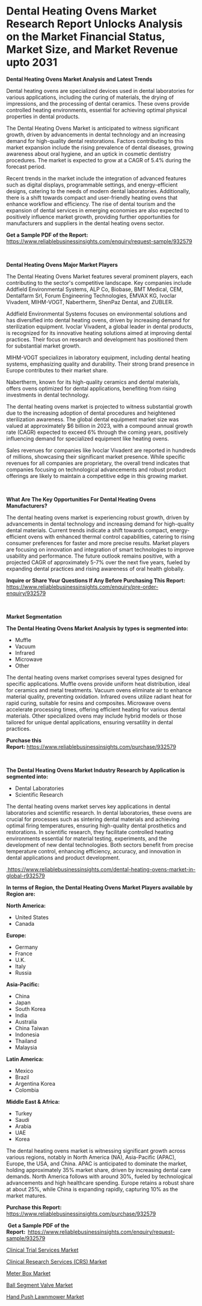 <p><h1>Dental Heating Ovens Market Research Report Unlocks Analysis on the Market Financial Status, Market Size, and Market Revenue upto 2031</h1></p><p><strong>Dental Heating Ovens Market Analysis and Latest Trends</strong></p>
<p><p>Dental heating ovens are specialized devices used in dental laboratories for various applications, including the curing of materials, the drying of impressions, and the processing of dental ceramics. These ovens provide controlled heating environments, essential for achieving optimal physical properties in dental products.</p><p>The Dental Heating Ovens Market is anticipated to witness significant growth, driven by advancements in dental technology and an increasing demand for high-quality dental restorations. Factors contributing to this market expansion include the rising prevalence of dental diseases, growing awareness about oral hygiene, and an uptick in cosmetic dentistry procedures. The market is expected to grow at a CAGR of 5.4% during the forecast period.</p><p>Recent trends in the market include the integration of advanced features such as digital displays, programmable settings, and energy-efficient designs, catering to the needs of modern dental laboratories. Additionally, there is a shift towards compact and user-friendly heating ovens that enhance workflow and efficiency. The rise of dental tourism and the expansion of dental services in emerging economies are also expected to positively influence market growth, providing further opportunities for manufacturers and suppliers in the dental heating ovens sector.</p></p>
<p><strong>Get a Sample PDF of the Report:&nbsp;</strong> <a href="https://www.reliablebusinessinsights.com/enquiry/request-sample/932579?utm_campaign=39&utm_medium=2&utm_source=Github&utm_content=ia&utm_term=03122024&utm_id=dental-heating-ovens">https://www.reliablebusinessinsights.com/enquiry/request-sample/932579</a></p>
<p>&nbsp;</p>
<p><strong>Dental Heating Ovens Major Market Players</strong></p>
<p><p>The Dental Heating Ovens Market features several prominent players, each contributing to the sector's competitive landscape. Key companies include Addfield Environmental Systems, ALP Co, Biobase, BMT Medical, CEM, Dentalfarm Srl, Forum Engineering Technologies, EMVAX KG, Ivoclar Vivadent, MIHM-VOGT, Nabertherm, ShenPaz Dental, and ZUBLER.</p><p>Addfield Environmental Systems focuses on environmental solutions and has diversified into dental heating ovens, driven by increasing demand for sterilization equipment. Ivoclar Vivadent, a global leader in dental products, is recognized for its innovative heating solutions aimed at improving dental practices. Their focus on research and development has positioned them for substantial market growth.</p><p>MIHM-VOGT specializes in laboratory equipment, including dental heating systems, emphasizing quality and durability. Their strong brand presence in Europe contributes to their market share. </p><p>Nabertherm, known for its high-quality ceramics and dental materials, offers ovens optimized for dental applications, benefiting from rising investments in dental technology.</p><p>The dental heating ovens market is projected to witness substantial growth due to the increasing adoption of dental procedures and heightened sterilization awareness. The global dental equipment market size was valued at approximately $6 billion in 2023, with a compound annual growth rate (CAGR) expected to exceed 6% through the coming years, positively influencing demand for specialized equipment like heating ovens.</p><p>Sales revenues for companies like Ivoclar Vivadent are reported in hundreds of millions, showcasing their significant market presence. While specific revenues for all companies are proprietary, the overall trend indicates that companies focusing on technological advancements and robust product offerings are likely to maintain a competitive edge in this growing market.</p></p>
<p>&nbsp;</p>
<p><strong>What Are The Key Opportunities For Dental Heating Ovens Manufacturers?</strong></p>
<p><p>The dental heating ovens market is experiencing robust growth, driven by advancements in dental technology and increasing demand for high-quality dental materials. Current trends indicate a shift towards compact, energy-efficient ovens with enhanced thermal control capabilities, catering to rising consumer preferences for faster and more precise results. Market players are focusing on innovation and integration of smart technologies to improve usability and performance. The future outlook remains positive, with a projected CAGR of approximately 5-7% over the next five years, fueled by expanding dental practices and rising awareness of oral health globally.</p></p>
<p><strong>Inquire or Share Your Questions If Any Before Purchasing This Report:</strong> <a href="https://www.reliablebusinessinsights.com/enquiry/pre-order-enquiry/932579?utm_campaign=39&utm_medium=2&utm_source=Github&utm_content=ia&utm_term=03122024&utm_id=dental-heating-ovens">https://www.reliablebusinessinsights.com/enquiry/pre-order-enquiry/932579</a></p>
<p>&nbsp;</p>
<p><strong>Market Segmentation</strong></p>
<p><strong>The Dental Heating Ovens Market Analysis by types is segmented into:</strong></p>
<p><ul><li>Muffle</li><li>Vacuum</li><li>Infrared</li><li>Microwave</li><li>Other</li></ul></p>
<p><p>The dental heating ovens market comprises several types designed for specific applications. Muffle ovens provide uniform heat distribution, ideal for ceramics and metal treatments. Vacuum ovens eliminate air to enhance material quality, preventing oxidation. Infrared ovens utilize radiant heat for rapid curing, suitable for resins and composites. Microwave ovens accelerate processing times, offering efficient heating for various dental materials. Other specialized ovens may include hybrid models or those tailored for unique dental applications, ensuring versatility in dental practices.</p></p>
<p><strong>Purchase this Report:&nbsp;</strong><a href="https://www.reliablebusinessinsights.com/purchase/932579?utm_campaign=39&utm_medium=2&utm_source=Github&utm_content=ia&utm_term=03122024&utm_id=dental-heating-ovens">https://www.reliablebusinessinsights.com/purchase/932579</a></p>
<p>&nbsp;</p>
<p><strong>The Dental Heating Ovens Market Industry Research by Application is segmented into:</strong></p>
<p><ul><li>Dental Laboratories</li><li>Scientific Research</li></ul></p>
<p><p>The dental heating ovens market serves key applications in dental laboratories and scientific research. In dental laboratories, these ovens are crucial for processes such as sintering dental materials and achieving optimal firing temperatures, ensuring high-quality dental prosthetics and restorations. In scientific research, they facilitate controlled heating environments essential for material testing, experiments, and the development of new dental technologies. Both sectors benefit from precise temperature control, enhancing efficiency, accuracy, and innovation in dental applications and product development.</p></p>
<p><a href="https://www.reliablebusinessinsights.com/dental-heating-ovens-market-in-global-r932579?utm_campaign=39&utm_medium=2&utm_source=Github&utm_content=ia&utm_term=03122024&utm_id=dental-heating-ovens">&nbsp;https://www.reliablebusinessinsights.com/dental-heating-ovens-market-in-global-r932579</a></p>
<p><strong>In terms of Region, the Dental Heating Ovens Market Players available by Region are:</strong></p>
<p>
    <p> <strong> North America: </strong>
        <ul>
            <li>United States</li>
            <li>Canada</li>
        </ul>
        </p> 
    <p> <strong> Europe: </strong>
        <ul>
            <li>Germany</li>
            <li>France</li>
            <li>U.K.</li>
            <li>Italy</li>
            <li>Russia</li>
        </ul>
        </p> 
    <p> <strong> Asia-Pacific: </strong>
        <ul>
            <li>China</li>
            <li>Japan</li>
            <li>South Korea</li>
            <li>India</li>
            <li>Australia</li>
            <li>China Taiwan</li>
            <li>Indonesia</li>
            <li>Thailand</li>
            <li>Malaysia</li>
        </ul>
        </p> 
    <p> <strong> Latin America: </strong>
        <ul>
            <li>Mexico</li>
            <li>Brazil</li>
            <li>Argentina Korea</li>
            <li>Colombia</li>
        </ul>
        </p> 
    <p> <strong> Middle East & Africa: </strong>
        <ul>
            <li>Turkey</li>
            <li>Saudi</li>
            <li>Arabia</li>
            <li>UAE</li>
            <li>Korea</li>
        </ul>
    </p>
    </p>
<p><p>The dental heating ovens market is witnessing significant growth across various regions, notably in North America (NA), Asia-Pacific (APAC), Europe, the USA, and China. APAC is anticipated to dominate the market, holding approximately 35% market share, driven by increasing dental care demands. North America follows with around 30%, fueled by technological advancements and high healthcare spending. Europe retains a robust share at about 25%, while China is expanding rapidly, capturing 10% as the market matures.</p></p>
<p><strong>Purchase this Report: </strong><a href="https://www.reliablebusinessinsights.com/purchase/932579?utm_campaign=39&utm_medium=2&utm_source=Github&utm_content=ia&utm_term=03122024&utm_id=dental-heating-ovens">https://www.reliablebusinessinsights.com/purchase/932579</a></p>
<p>&nbsp;<strong>Get a Sample PDF of the Report:&nbsp;&nbsp;</strong><a href="https://www.reliablebusinessinsights.com/enquiry/request-sample/932579?utm_campaign=39&utm_medium=2&utm_source=Github&utm_content=ia&utm_term=03122024&utm_id=dental-heating-ovens">https://www.reliablebusinessinsights.com/enquiry/request-sample/932579</a></p>
<p><strong></strong></p>
<p><p><a href="https://issuu.com/reportprime-2/docs/clinical-trial-services-market-size-2030.pptx?utm_campaign=39&utm_medium=2&utm_source=Github&utm_content=ia&utm_term=03122024&utm_id=dental-heating-ovens">Clinical Trial Services Market</a></p><p><a href="https://issuu.com/reportprime-2/docs/clinical-research-services-crs-market-size-2030.pp?utm_campaign=39&utm_medium=2&utm_source=Github&utm_content=ia&utm_term=03122024&utm_id=dental-heating-ovens">Clinical Research Services (CRS) Market</a></p><p><a href="https://www.linkedin.com/pulse/meter-box-market-analysis-present-size-growth-forecast-cagr-x52ie?utm_campaign=39&utm_medium=2&utm_source=Github&utm_content=ia&utm_term=03122024&utm_id=dental-heating-ovens">Meter Box Market</a></p><p><a href="https://www.linkedin.com/pulse/latest-trend-analysis-ball-segment-valve-market-suggests-steady-k9due?utm_campaign=39&utm_medium=2&utm_source=Github&utm_content=ia&utm_term=03122024&utm_id=dental-heating-ovens">Ball Segment Valve Market</a></p><p><a href="https://www.linkedin.com/pulse/hand-push-lawnmower-market-analysis-report-2024-2031-projected-dej3e?utm_campaign=39&utm_medium=2&utm_source=Github&utm_content=ia&utm_term=03122024&utm_id=dental-heating-ovens">Hand Push Lawnmower Market</a></p></p>